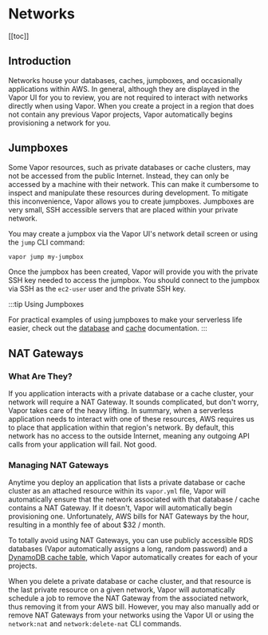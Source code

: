 # Networks

[[toc]]

## Introduction

Networks house your databases, caches, jumpboxes, and occasionally applications within AWS. In general, although they are displayed in the Vapor UI for you to review, you are not required to interact with networks directly when using Vapor. When you create a project in a region that does not contain any previous Vapor projects, Vapor automatically begins provisioning a network for you.

## Jumpboxes

Some Vapor resources, such as private databases or cache clusters, may not be accessed from the public Internet. Instead, they can only be accessed by a machine with their network. This can make it cumbersome to inspect and manipulate these resources during development. To mitigate this inconvenience, Vapor allows you to create jumpboxes. Jumpboxes are very small, SSH accessible servers that are placed within your private network.

You may create a jumpbox via the Vapor UI's network detail screen or using the `jump` CLI command:

```bash
vapor jump my-jumpbox
```

Once the jumpbox has been created, Vapor will provide you with the private SSH key needed to access the jumpbox. You should connect to the jumpbox via SSH as the `ec2-user` user and the private SSH key.

:::tip Using Jumpboxes

For practical examples of using jumpboxes to make your serverless life easier, check out the [database](./databases.md#using-databases) and [cache](./caches.md#using-caches) documentation.
:::

## NAT Gateways

### What Are They?

If you application interacts with a private database or a cache cluster, your network will require a NAT Gateway. It sounds complicated, but don't worry, Vapor takes care of the heavy lifting. In summary, when a serverless application needs to interact with one of these resources, AWS requires us to place that application within that region's network. By default, this network has no access to the outside Internet, meaning any outgoing API calls from your application will fail. Not good.

### Managing NAT Gateways

Anytime you deploy an application that lists a private database or cache cluster as an attached resource within its `vapor.yml` file, Vapor will automatically ensure that the network associated with that database / cache contains a NAT Gateway. If it doesn't, Vapor will automatically begin provisioning one. Unfortunately, AWS bills for NAT Gateways by the hour, resulting in a monthly fee of about $32 / month.

To totally avoid using NAT Gateways, you can use publicly accessible RDS databases (Vapor automatically assigns a long, random password) and a [DynamoDB cache table](./caches.md#dynamodb-caches), which Vapor automatically creates for each of your projects.

When you delete a private database or cache cluster, and that resource is the last private resource on a given network, Vapor will automatically schedule a job to remove the NAT Gateway from the associated network, thus removing it from your AWS bill. However, you may also manually add or remove NAT Gateways from your networks using the Vapor UI or using the `network:nat` and `network:delete-nat` CLI commands.
